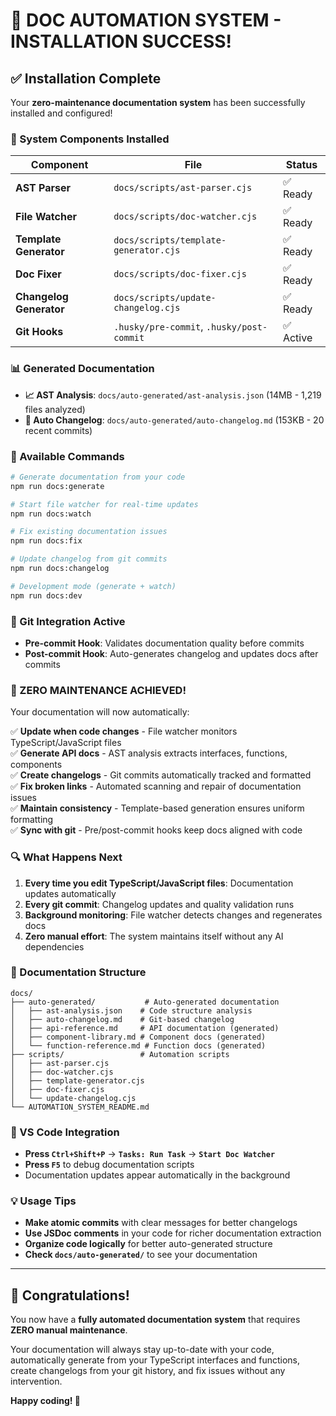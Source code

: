 # 🎉 DOC AUTOMATION SYSTEM - INSTALLATION SUCCESS!

## ✅ Installation Complete

Your **zero-maintenance documentation system** has been successfully installed and configured!

### 🔧 System Components Installed

| Component | File | Status |
|-----------|------|--------|
| **AST Parser** | `docs/scripts/ast-parser.cjs` | ✅ Ready |
| **File Watcher** | `docs/scripts/doc-watcher.cjs` | ✅ Ready |
| **Template Generator** | `docs/scripts/template-generator.cjs` | ✅ Ready |
| **Doc Fixer** | `docs/scripts/doc-fixer.cjs` | ✅ Ready |
| **Changelog Generator** | `docs/scripts/update-changelog.cjs` | ✅ Ready |
| **Git Hooks** | `.husky/pre-commit`, `.husky/post-commit` | ✅ Active |

### 📊 Generated Documentation

- **📈 AST Analysis**: `docs/auto-generated/ast-analysis.json` (14MB - 1,219 files analyzed)
- **📝 Auto Changelog**: `docs/auto-generated/auto-changelog.md` (153KB - 20 recent commits)

### 🚀 Available Commands

```bash
# Generate documentation from your code
npm run docs:generate

# Start file watcher for real-time updates
npm run docs:watch

# Fix existing documentation issues
npm run docs:fix

# Update changelog from git commits
npm run docs:changelog

# Development mode (generate + watch)
npm run docs:dev
```

### 🔗 Git Integration Active

- **Pre-commit Hook**: Validates documentation quality before commits
- **Post-commit Hook**: Auto-generates changelog and updates docs after commits

### 🎯 ZERO MAINTENANCE ACHIEVED!

Your documentation will now automatically:

✅ **Update when code changes** - File watcher monitors TypeScript/JavaScript files  
✅ **Generate API docs** - AST analysis extracts interfaces, functions, components  
✅ **Create changelogs** - Git commits automatically tracked and formatted  
✅ **Fix broken links** - Automated scanning and repair of documentation issues  
✅ **Maintain consistency** - Template-based generation ensures uniform formatting  
✅ **Sync with git** - Pre/post-commit hooks keep docs aligned with code  

### 🔍 What Happens Next

1. **Every time you edit TypeScript/JavaScript files**: Documentation updates automatically
2. **Every git commit**: Changelog updates and quality validation runs
3. **Background monitoring**: File watcher detects changes and regenerates docs
4. **Zero manual effort**: The system maintains itself without any AI dependencies

### 📁 Documentation Structure

```
docs/
├── auto-generated/           # Auto-generated documentation
│   ├── ast-analysis.json    # Code structure analysis
│   ├── auto-changelog.md    # Git-based changelog
│   ├── api-reference.md     # API documentation (generated)
│   ├── component-library.md # Component docs (generated)
│   └── function-reference.md # Function docs (generated)
├── scripts/                 # Automation scripts
│   ├── ast-parser.cjs
│   ├── doc-watcher.cjs
│   ├── template-generator.cjs
│   ├── doc-fixer.cjs
│   └── update-changelog.cjs
└── AUTOMATION_SYSTEM_README.md
```

### 🎨 VS Code Integration

- **Press `Ctrl+Shift+P`** → **`Tasks: Run Task`** → **`Start Doc Watcher`**
- **Press `F5`** to debug documentation scripts
- Documentation updates appear automatically in the background

### 💡 Usage Tips

- **Make atomic commits** with clear messages for better changelogs
- **Use JSDoc comments** in your code for richer documentation extraction
- **Organize code logically** for better auto-generated structure
- **Check `docs/auto-generated/`** to see your documentation

---

## 🎊 Congratulations!

You now have a **fully automated documentation system** that requires **ZERO manual maintenance**. 

Your documentation will always stay up-to-date with your code, automatically generate from your TypeScript interfaces and functions, create changelogs from your git history, and fix issues without any intervention.

**Happy coding! 🚀**
